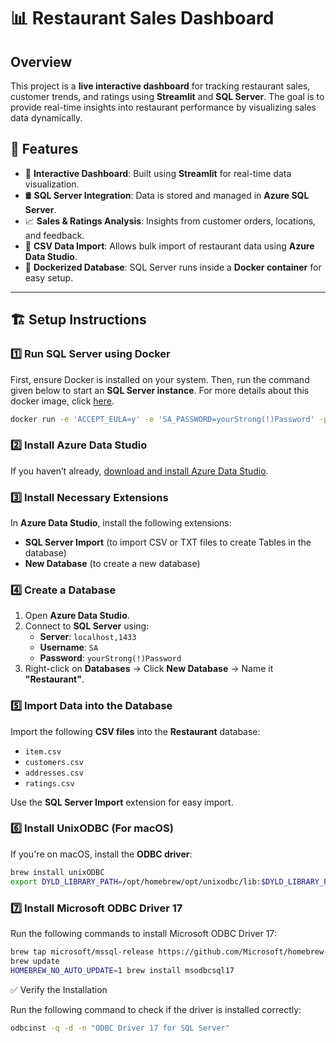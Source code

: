 # 📊 Restaurant Sales Dashboard

## Overview
This project is a **live interactive dashboard** for tracking restaurant sales, customer trends, and ratings using **Streamlit** and **SQL Server**. The goal is to provide real-time insights into restaurant performance by visualizing sales data dynamically.

## 🚀 Features
- 📌 **Interactive Dashboard**: Built using **Streamlit** for real-time data visualization.
- 🛢 **SQL Server Integration**: Data is stored and managed in **Azure SQL Server**.
- 📈 **Sales & Ratings Analysis**: Insights from customer orders, locations, and feedback.
- 📂 **CSV Data Import**: Allows bulk import of restaurant data using **Azure Data Studio**.
- 🐳 **Dockerized Database**: SQL Server runs inside a **Docker container** for easy setup.

---

## 🏗 Setup Instructions

### **1️⃣ Run SQL Server using Docker**
First, ensure Docker is installed on your system. Then, run the command given below to start an **SQL Server instance**. For more details about this docker image, click [here](https://hub.docker.com/r/microsoft/mssql-server).

```bash
docker run -e 'ACCEPT_EULA=y' -e 'SA_PASSWORD=yourStrong(!)Password' -p 1433:1433 --name azuresqledge -d mcr.microsoft.com/mssql/server:latest
```

### 2️⃣ Install Azure Data Studio  
If you haven’t already, [download and install Azure Data Studio](https://learn.microsoft.com/en-us/sql/azure-data-studio/download-azure-data-studio).

### 3️⃣ Install Necessary Extensions  
In **Azure Data Studio**, install the following extensions:  
- **SQL Server Import** (to import CSV or TXT files to create Tables in the database)  
- **New Database** (to create a new database)  

### 4️⃣ Create a Database  
1. Open **Azure Data Studio**.  
2. Connect to **SQL Server** using:  
   - **Server**: `localhost,1433`  
   - **Username**: `SA`  
   - **Password**: `yourStrong(!)Password`  
3. Right-click on **Databases** → Click **New Database** → Name it **"Restaurant"**.  

### 5️⃣ Import Data into the Database  
Import the following **CSV files** into the **Restaurant** database:  
- `item.csv`  
- `customers.csv`  
- `addresses.csv`  
- `ratings.csv`  

Use the **SQL Server Import** extension for easy import.  

### 6️⃣ Install UnixODBC (For macOS)  
If you're on macOS, install the **ODBC driver**:  
```bash
brew install unixODBC
export DYLD_LIBRARY_PATH=/opt/homebrew/opt/unixodbc/lib:$DYLD_LIBRARY_PATH
```
### 7️⃣ Install Microsoft ODBC Driver 17

Run the following commands to install Microsoft ODBC Driver 17:
```sh
brew tap microsoft/mssql-release https://github.com/Microsoft/homebrew-mssql-release
brew update
HOMEBREW_NO_AUTO_UPDATE=1 brew install msodbcsql17
```
✅ Verify the Installation

Run the following command to check if the driver is installed correctly:
```sh
odbcinst -q -d -n "ODBC Driver 17 for SQL Server"
```
